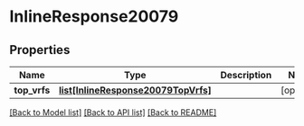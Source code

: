 # InlineResponse20079

## Properties
Name | Type | Description | Notes
------------ | ------------- | ------------- | -------------
**top_vrfs** | [**list[InlineResponse20079TopVrfs]**](InlineResponse20079TopVrfs.md) |  | [optional] 

[[Back to Model list]](../README.md#documentation-for-models) [[Back to API list]](../README.md#documentation-for-api-endpoints) [[Back to README]](../README.md)

